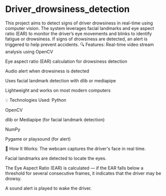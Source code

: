# Driver_drowsiness_detection
This project aims to detect signs of driver drowsiness in real-time using computer vision. The system leverages facial landmarks and eye aspect ratio (EAR) to monitor the driver’s eye movements and blinks to identify fatigue or drowsiness. If signs of drowsiness are detected, an alert is triggered to help prevent accidents.
🔍 Features:
Real-time video stream analysis using OpenCV

Eye aspect ratio (EAR) calculation for drowsiness detection

Audio alert when drowsiness is detected

Uses facial landmark detection with dlib or mediapipe

Lightweight and works on most modern computers

💡 Technologies Used:
Python

OpenCV

dlib or Mediapipe (for facial landmark detection)

NumPy

Pygame or playsound (for alert)

📌 How It Works:
The webcam captures the driver's face in real time.

Facial landmarks are detected to locate the eyes.

The Eye Aspect Ratio (EAR) is calculated — if the EAR falls below a threshold for several consecutive frames, it indicates that the driver may be drowsy.

A sound alert is played to wake the driver.
